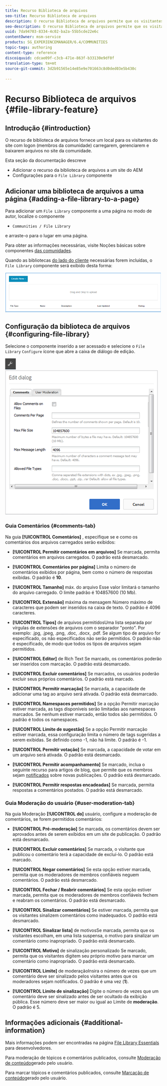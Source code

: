 ```yaml
---
title: Recurso Biblioteca de arquivos
seo-title: Recurso Biblioteca de arquivos
description: O recurso Biblioteca de arquivos permite que os visitantes do site conectados façam upload, gerenciem e baixem arquivos
seo-description: O recurso Biblioteca de arquivos permite que os visitantes do site conectados façam upload, gerenciem e baixem arquivos
uuid: 7da94703-8334-4c02-ba2a-55b5cde22e6c
contentOwner: msm-service
products: SG_EXPERIENCEMANAGER/6.4/COMMUNITIES
topic-tags: authoring
content-type: reference
discoiquuid: cdcae09f-c3cb-471e-863f-b33130e9df0f
translation-type: tm+mt
source-git-commit: 3d2b91565e14e85e9e701663c8d0ded03e5b430c

---
```



# Recurso Biblioteca de arquivos {#file-library-feature}

## Introdução {#introduction}

O recurso de biblioteca de arquivos fornece um local para os visitantes do site com logon (membros da comunidade) carregarem, gerenciarem e baixarem arquivos no site da comunidade.

Esta seção da documentação descreve

* Adicionar o recurso da biblioteca de arquivos a um site do AEM
* Configurações para o `File Library` componente

## Adicionar uma biblioteca de arquivos a uma página {#adding-a-file-library-to-a-page}

Para adicionar um `File Library` componente a uma página no modo de autor, localize o componente

* `Communities / File Library`

e arraste-o para o lugar em uma página.

Para obter as informações necessárias, visite Noções básicas sobre componentes [das comunidades](basics.md).

Quando as bibliotecas [do lado do cliente](essentials-file-library.md#essentials-for-client-side) necessárias forem incluídas, o `File Library` componente será exibido desta forma:

![chlimage_1-430](assets/chlimage_1-430.png)

## Configuração da biblioteca de arquivos {#configuring-file-library}

Selecione o componente inserido a ser acessado e selecione o `File Library` `Configure` ícone que abre a caixa de diálogo de edição.

![chlimage_1-431](assets/chlimage_1-431.png) ![chlimage_1-432](assets/chlimage_1-432.png)

### Guia Comentários {#comments-tab}

Na guia **[!UICONTROL Comentários]** , especifique se e como os comentários dos arquivos carregados serão exibidos:

* **[!UICONTROL Permitir comentários em arquivos]** Se marcada, permita comentários em arquivos carregados. O padrão está desmarcado.

* **[!UICONTROL Comentários por página]** Limita o número de comentários exibidos por página, bem como o número de respostas exibidas. O padrão é **10**.

* **[!UICONTROL Tamanho]** máx. do arquivo Esse valor limitará o tamanho do arquivo carregado. O limite padrão é 104857600 (10 Mb).

* **[!UICONTROL Extensão]** máxima da mensagem Número máximo de caracteres que podem ser inseridos na caixa de texto. O padrão é 4096 caracteres.

* **[!UICONTROL Tipos]** de arquivos permitidosUma lista separada por vírgulas de extensões de arquivos com o separador &quot;ponto&quot;. Por exemplo: .jpg, .jpeg, .png, .doc, .docx, .pdf. Se algum tipo de arquivo for especificado, os não especificados não serão permitidos. O padrão não é especificado, de modo que todos os tipos de arquivos sejam permitidos.

* **[!UICONTROL Editor]** de Rich Text Se marcado, os comentários poderão ser inseridos com marcação. O padrão está desmarcado.

* **[!UICONTROL Excluir comentários]** Se marcados, os usuários poderão excluir seus próprios comentários. O padrão está marcado.

* **[!UICONTROL Permitir marcação]** Se marcada, a capacidade de adicionar uma tag ao arquivo será ativada. O padrão está desmarcado.

* **[!UICONTROL Namespaces permitidos]** Se a opção Permitir marcação estiver marcada, as tags disponíveis serão limitadas aos namespaces marcados. Se nenhum estiver marcado, então todos são permitidos. O padrão é todos os namespaces.

* **[!UICONTROL Limite de sugestão]** Se a opção Permitir marcação estiver marcada, essa configuração limita o número de tags sugeridas a serem exibidas. Se definido como -1, não há limite. O padrão é -1.

* **[!UICONTROL Permitir votação]** Se marcada, a capacidade de votar em um arquivo será ativada. O padrão está desmarcado.

* **[!UICONTROL Permitir acompanhamento]** Se marcado, inclua o seguinte recurso para artigos de blog, que permite que os membros sejam [notificados](notifications.md) sobre novas publicações. O padrão está desmarcado.

* **[!UICONTROL Permitir respostas encadeadas]** Se marcada, permita respostas a comentários postados. O padrão está desmarcado.

### Guia Moderação do usuário {#user-moderation-tab}

Na guia Moderação **[!UICONTROL do]** usuário, configure a moderação de comentários, se forem permitidos comentários:

* **[!UICONTROL Pré-moderação]** Se marcada, os comentários devem ser aprovados antes de serem exibidos em um site de publicação. O padrão está desmarcado.

* **[!UICONTROL Excluir comentários]** Se marcada, o visitante que publicou o comentário terá a capacidade de excluí-lo. O padrão está marcado.

* **[!UICONTROL Negar comentários]** Se esta opção estiver marcada, permita que os moderadores de membros confiáveis neguem comentários. O padrão está desmarcado.

* **[!UICONTROL Fechar / Reabrir comentários]** Se esta opção estiver marcada, permita que os moderadores de membros confiáveis fechem e reabram os comentários. O padrão está desmarcado.

* **[!UICONTROL Sinalizar comentários]** Se estiver marcada, permita que os visitantes sinalizem comentários como inadequados. O padrão está desmarcado.

* **[!UICONTROL Sinalizar lista]** de motivosSe marcada, permita que os visitantes escolham, em uma lista suspensa, o motivo para sinalizar um comentário como inapropriado. O padrão está desmarcado.

* **[!UICONTROL Motivo]** de sinalização personalizado Se marcado, permita que os visitantes digitem seu próprio motivo para marcar um comentário como inapropriado. O padrão está desmarcado.

* **[!UICONTROL Limite]** de moderaçãoInsira o número de vezes que um comentário deve ser sinalizado pelos visitantes antes que os moderadores sejam notificados. O padrão é uma vez (**1**).

* **[!UICONTROL Limite de sinalização]** Digite o número de vezes que um comentário deve ser sinalizado antes de ser ocultado da exibição pública. Esse número deve ser maior ou igual ao Limite de **moderação**. O padrão é 5.

## Informações adicionais {#additional-information}

Mais informações podem ser encontradas na página [File Library Essentials](essentials-file-library.md) para desenvolvedores.

Para moderação de tópicos e comentários publicados, consulte [Moderação de conteúdo](moderate-ugc.md)gerado pelo usuário.

Para marcar tópicos e comentários publicados, consulte [Marcação de conteúdo](tag-ugc.md)gerado pelo usuário.
